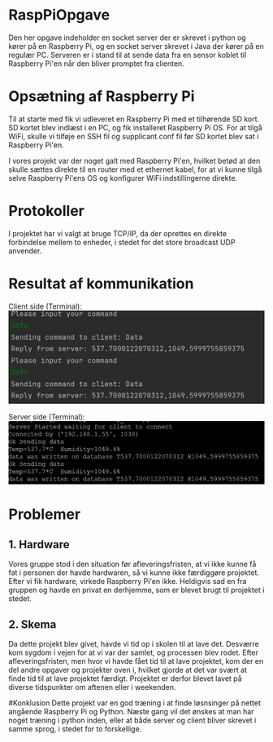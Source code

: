 # RaspPiOpgave

Den her opgave indeholder en socket server der er skrevet i python og kører på en Raspberry Pi, og en socket server skrevet i Java der kører på en regulær PC.
Serveren er i stand til at sende data fra en sensor koblet til Raspberry Pi'en når den bliver promptet fra clienten.

# Opsætning af Raspberry Pi
Til at starte med fik vi udleveret en Raspberry Pi med et tilhørende SD kort. SD kortet blev indlæst i en PC, og fik installeret Raspberry Pi OS. For at tilgå WiFi, skulle vi tilføje en SSH fil og supplicant.conf fil før SD kortet blev sat i Raspberry Pi'en.

I vores projekt var der noget galt med Raspberry Pi'en, hvilket betød at den skulle sættes direkte til en router med et ethernet kabel, for at vi kunne tilgå selve Raspberry Pi'ens OS og konfigurer WiFi indstillingerne direkte. 

# Protokoller
I projektet har vi valgt at bruge TCP/IP, da der oprettes en direkte forbindelse mellem to enheder, i stedet for det store broadcast UDP anvender.

# Resultat af kommunikation
Client side (Terminal):
![alt text](https://github.com/AsHuOvSo/RaspPiOpgave/blob/278d0ce7f9ab8b48fec8a0801f805e7e22f0f31a/clientRecData.PNG "Client Terminal")

Server side (Terminal):
![alt text](https://github.com/AsHuOvSo/RaspPiOpgave/blob/278d0ce7f9ab8b48fec8a0801f805e7e22f0f31a/serverSendingData.PNG "Server Terminal (via Putty)")

# Problemer
## 1. Hardware
Vores gruppe stod i den situation før afleveringsfristen, at vi ikke kunne få fat i personen der havde hardwaren, så vi kunne ikke færdiggøre projektet.
Efter vi fik hardware, virkede Raspberry Pi'en ikke. Heldigvis sad en fra gruppen og havde en privat en derhjemme, som er blevet brugt til projektet i stedet.

## 2. Skema
Da dette projekt blev givet, havde vi tid op i skolen til at lave det. Desværre kom sygdom i vejen for at vi var der samlet, og processen blev rodet.
Efter afleveringsfristen, men hvor vi havde fået tid til at lave projektet, kom der en del andre opgaver og projekter oven i, hvilket gjorde at det var svært at finde tid til at lave projektet færdigt. Projektet er derfor blevet lavet på diverse tidspunkter om aftenen eller i weekenden.

#Konklusion
Dette projekt var en god træning i at finde løsnsinger på nettet angående Raspberry Pi og Python. Næste gang vil det ønskes at man har noget træning i python inden, eller at både server og client bliver skrevet i samme sprog, i stedet for to forskellige.
